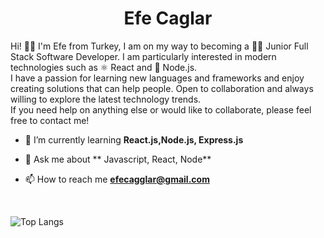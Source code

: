 <h1 align="center">Efe Caglar</h1>
Hi! 👋🏼 I'm Efe from Turkey, I am on my way to becoming a 👶🏼 Junior Full Stack Software Developer. I am particularly interested in modern technologies such as ⚛️ React and 🔗 Node.js. 
<br/>
  I have a passion for learning new languages and frameworks and enjoy creating solutions that can help people. Open to collaboration and always willing to explore the latest technology trends.
<br/>
If you need help on anything else or would like to collaborate, please feel free to contact me!

- 🌱 I’m currently learning **React.js,Node.js, Express.js**

- 💬 Ask me about ** Javascript, React, Node**

- 📫 How to reach me **efecagglar@gmail.com**

<br/>

![Top Langs](https://github-readme-stats.vercel.app/api/top-langs/?username=efecaglarr&layout=compact)

<!---
efecaglarr/efecaglarr is a ✨ special ✨ repository because its `README.md` (this file) appears on your GitHub profile.
You can click the Preview link to take a look at your changes.
--->
